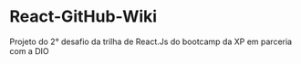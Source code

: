# React-GitHub-Wiki
Projeto do 2° desafio da trilha de React.Js do bootcamp da XP em parceria com a DIO
